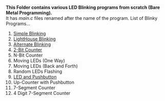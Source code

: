 **This Folder contains various LED Blinking programs from scratch (Bare Metal Programming).**
<br>It has *main.c* files renamed after the name of the program.
List of Blinky Programs...
1. [Simple Blinking](STM32F103C8T6/Blinky/simple_blinking.c)
2. [LightHouse Blinking](STM32F103C8T6/Blinky/lighthouse_blinking.c)
3. [Alternate Blinking](STM32F103C8T6/Blinky/alternate_blinking.c)
4. [2-Bit Counter](STM32F103C8T6/Blinky/counter2bit.c)
5. N-Bit Counter
6. Moving LEDs (One Way)
7. Moving LEDs (Back and Forth)
8. Random LEDs Flashing
9. [LED and Pushbutton](STM32F103C8T6/Blinky/pushbutton_blink.c)
10. Up-Counter with Pushbutton
11. 7-Segment Counter
12. 4 Digit 7-Segment Counter
